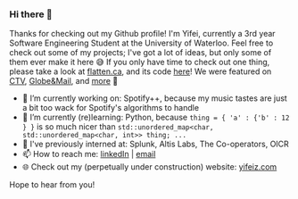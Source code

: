 ### Hi there 👋

Thanks for checking out my Github profile! I'm Yifei, currently a 3rd year Software Engineering Student at the University of Waterloo. Feel free to check out some of my projects; I've got a lot of ideas, but only some of them ever make it here 😅  If you only have time to check out one thing, please take a look at [flatten.ca](https://flatten.ca), and its code [here](https://github.com/flatten-official)! We were featured on [CTV](https://www.ctvnews.ca/sci-tech/canadian-university-students-create-map-of-self-reported-potential-covid-19-cases-1.4872245), [Globe&Mail](https://www.theglobeandmail.com/canada/article-how-big-data-population-health-and-other-scientists-are-trying-to-map/), and [more](https://www.flatten.ca/about) 👀

- 🔭 I’m currently working on: Spotify++, because my music tastes are just a bit too wack for Spotify's algorithms to handle
- 🌱 I’m currently (re)learning: Python, because `thing = { 'a' : {'b' : 12 } }` is so much nicer than `std::unordered_map<char, std::unordered_map<char, int>> thing; ...`
- 🎒 I've previously interned at: Splunk, Altis Labs, The Co-operators, OICR
- 📫 How to reach me: [linkedIn](https://linkedin.com/in/yifei-zhang1) | [email](mailto:yifei7.zhang@gmail.com)
- 🌐 Check out my (perpetually under construction) website: [yifeiz.com](https://yifeiz.com)

Hope to hear from you!

<!--
**yifeiz/yifeiz** is a ✨ _special_ ✨ repository because its `README.md` (this file) appears on your GitHub profile.

Here are some ideas to get you started:

- 🔭 I’m currently working on ...
- 🌱 I’m currently learning ...
- 👯 I’m looking to collaborate on ...
- 🤔 I’m looking for help with ...
- 💬 Ask me about ...
- 📫 How to reach me: ...
- 😄 Pronouns: ...
- ⚡ Fun fact: ...
-->
